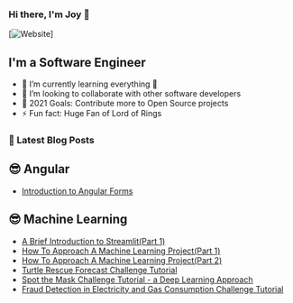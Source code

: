 ### Hi there, I'm Joy 👋

[![Website](https://img.shields.io/badge/Joy-Linda-blue)]


## I'm a Software Engineer 

- 🌱 I’m currently learning everything 🤣
- 👯 I’m looking to collaborate with other software developers
- 🥅 2021 Goals: Contribute more to Open Source projects 
- ⚡ Fun fact: Huge Fan of Lord of Rings  

### 📕 Latest Blog Posts
<!-- BLOG-POST-LIST:START -->
## 😎 Angular
- [Introduction to Angular Forms](https://dev.to/angular_kenya/introduction-to-angular-forms-3m3e)
## 😎 Machine Learning
- [A Brief Introduction to Streamlit(Part 1)](https://lindajoywawira.medium.com/a-brief-introduction-to-streamlit-part-1-b09397ef5e2b)
- [How To Approach A Machine Learning Project(Part 1)](https://lindajoywawira.medium.com/how-to-approach-a-machine-learning-project-part-1-594b6fc06466)
- [How To Approach A Machine Learning Project(Part 2)](https://lindajoywawira.medium.com/how-to-approach-a-machine-learning-project-part-2-f083eea6ce36)
- [Turtle Rescue Forecast Challenge Tutorial](https://zindi.africa/learn/turtle-rescue-forecast-challenge-tutorial)
- [Spot the Mask Challenge Tutorial - a Deep Learning Approach](https://zindi.africa/learn/spot-the-mask-challenge-tutorial-a-deep-learning-approach)
- [Fraud Detection in Electricity and Gas Consumption Challenge Tutorial](https://zindi.africa/learn/fraud-detection-in-electricity-and-gas-consumption-challenge-tutorial)

<!-- BLOG-POST-LIST:END -->

